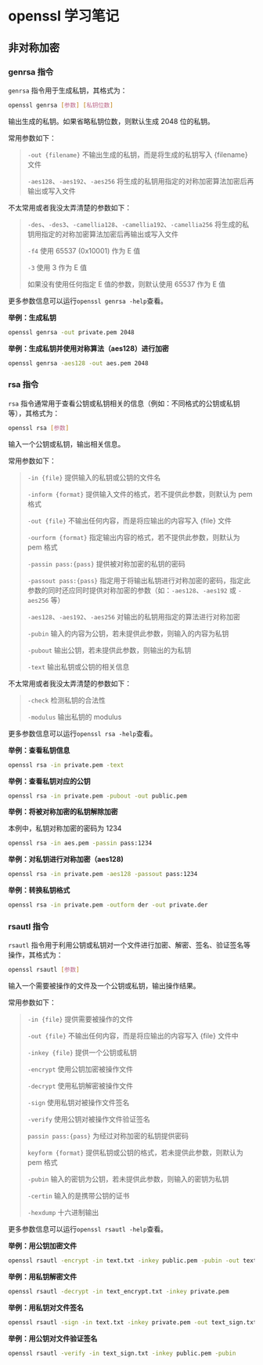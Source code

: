 # openssl 学习笔记

## 非对称加密

### genrsa 指令

`genrsa` 指令用于生成私钥，其格式为：

```bash
openssl genrsa [参数] [私钥位数]
```

输出生成的私钥。如果省略私钥位数，则默认生成 2048 位的私钥。

常用参数如下：

> `-out {filename}` 不输出生成的私钥，而是将生成的私钥写入 {filename} 文件
>
> `-aes128`、`-aes192`、`-aes256` 将生成的私钥用指定的对称加密算法加密后再输出或写入文件

不太常用或者我没太弄清楚的参数如下：

> `-des`、`-des3`、`-camellia128`、`-camellia192`、`-camellia256` 将生成的私钥用指定的对称加密算法加密后再输出或写入文件
>
> `-f4` 使用 65537 (0x10001) 作为 E 值
>
> `-3` 使用 3 作为 E 值
>
> 如果没有使用任何指定 E 值的参数，则默认使用 65537 作为 E 值

更多参数信息可以运行`openssl genrsa -help`查看。

**举例：生成私钥**

```bash
openssl genrsa -out private.pem 2048
```

**举例：生成私钥并使用对称算法（aes128）进行加密**

```bash
openssl genrsa -aes128 -out aes.pem 2048
```

### rsa 指令

`rsa` 指令通常用于查看公钥或私钥相关的信息（例如：不同格式的公钥或私钥等），其格式为：

```bash
openssl rsa [参数]
```

输入一个公钥或私钥，输出相关信息。

常用参数如下：

> `-in {file}` 提供输入的私钥或公钥的文件名
>
> `-inform {format}` 提供输入文件的格式，若不提供此参数，则默认为 pem 格式
>
> `-out {file}` 不输出任何内容，而是将应输出的内容写入 {file} 文件
>
> `-ourform {format}` 指定输出内容的格式，若不提供此参数，则默认为 pem 格式
>
> `-passin pass:{pass}` 提供被对称加密的私钥的密码
>
> `-passout pass:{pass}` 指定用于将输出私钥进行对称加密的密码，指定此参数的同时还应同时提供对称加密的参数（如：`-aes128`、`-aes192` 或 `-aes256` 等）
>
> `-aes128`、`-aes192`、`-aes256` 对输出的私钥用指定的算法进行对称加密
>
> `-pubin` 输入的内容为公钥，若未提供此参数，则输入的内容为私钥
>
> `-pubout` 输出公钥，若未提供此参数，则输出的为私钥
>
> `-text` 输出私钥或公钥的相关信息


不太常用或者我没太弄清楚的参数如下：

> `-check` 检测私钥的合法性
>
> `-modulus` 输出私钥的 modulus

更多参数信息可以运行`openssl rsa -help`查看。

**举例：查看私钥信息**

```bash
openssl rsa -in private.pem -text
```

**举例：查看私钥对应的公钥**

```bash
openssl rsa -in private.pem -pubout -out public.pem
```

**举例：将被对称加密的私钥解除加密**

本例中，私钥对称加密的密码为 1234

```bash
openssl rsa -in aes.pem -passin pass:1234
```

**举例：对私钥进行对称加密（aes128)**

```bash
openssl rsa -in private.pem -aes128 -passout pass:1234
```

**举例：转换私钥格式**

```bash
openssl rsa -in private.pem -outform der -out private.der
```

### rsautl 指令

`rsautl` 指令用于利用公钥或私钥对一个文件进行加密、解密、签名、验证签名等操作，其格式为：

```bash
openssl rsautl [参数]
```

输入一个需要被操作的文件及一个公钥或私钥，输出操作结果。

常用参数如下：

> `-in {file}` 提供需要被操作的文件
>
> `-out {file}` 不输出任何内容，而是将应输出的内容写入 {file} 文件中
>
> `-inkey {file}` 提供一个公钥或私钥
>
> `-encrypt` 使用公钥加密被操作文件
>
> `-decrypt` 使用私钥解密被操作文件
>
> `-sign` 使用私钥对被操作文件签名
>
> `-verify` 使用公钥对被操作文件验证签名
>
> `passin pass:{pass}` 为经过对称加密的私钥提供密码
>
> `keyform {format}` 提供私钥或公钥的格式，若未提供此参数，则默认为 pem 格式
>
> `-pubin` 输入的密钥为公钥，若未提供此参数，则输入的密钥为私钥
>
> `-certin` 输入的是携带公钥的证书
>
> `-hexdump` 十六进制输出

更多参数信息可以运行`openssl rsautl -help`查看。

**举例：用公钥加密文件**

```bash
openssl rsautl -encrypt -in text.txt -inkey public.pem -pubin -out text_encrypt.txt
```

**举例：用私钥解密文件**

```bash
openssl rsautl -decrypt -in text_encrypt.txt -inkey private.pem
```

**举例：用私钥对文件签名**

```bash
openssl rsautl -sign -in text.txt -inkey private.pem -out text_sign.txt
```

**举例：用公钥对文件验证签名**

```bash
openssl rsautl -verify -in text_sign.txt -inkey public.pem -pubin
```